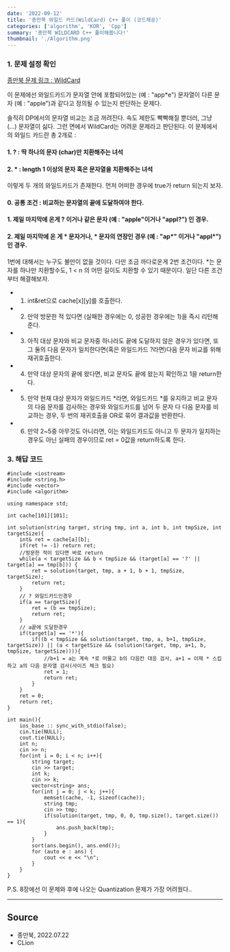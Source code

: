 ```yaml
---
date: '2022-09-12'
title: '종만북 와일드 카드(WildCard) C++ 풀이 (코드제공)'
categories: ['algorithm', 'KOR', 'Cpp']
summary: '종만북 WILDCARD C++ 풀이해봅니다!'
thumbnail: './Algorithm.png'
---
```


### 1. 문제 설정 확인

[종만북 문제 링크 : WildCard](<https://algospot.com/judge/problem/read/WILDCARD>)


이 문제에선 와일드카드가 문자열 안에 포함되어있는 (예 : "app*e") 문자열이 다른 문자 (예 : "apple")과 같다고 정의될 수 있는지 판단하는 문제다.


솔직히 DP에서의 문자열 비교는 조금 꺼려진다. 속도 제한도 빡빡해질 뿐더러, 그냥 (...) 문자열이 싫다. 그런 면에서 WildCard는 어려운 문제라고 판단된다. 이 문제에서의 와일드 카드란 총 2개로 :


#### 1. ? : 딱 하나의 문자 (char)만 치환해주는 녀석
#### 2. * : length 1 이상의 문자 혹은 문자열을 치환해주는 녀석


이렇게 두 개의 와일드카드가 존재한다. 먼저 어떠한 경우에 true가 return 되는지 보자.


#### 0. 공통 조건 : 비교하는 문자열의 끝에 도달하여야 한다.
#### 1. 제일 마지막에 온게 ? 이거나 같은 문자 (예 : "apple"이거나 "appl?") 인 경우.
#### 2. 제일 마지막에 온 게 * 문자거나, * 문자의 연장인 경우 (예 : "ap*" 이거나 "appl*")인 경우.


1번에 대해서는 누구도 불만이 없을 것이다. 다만 조금 까다로운게 2번 조건이다. *는 문자를 하나만 치환할수도, 1 < n 의 어떤 길이도 치환할 수 있기 때문이다. 일단 다른 조건부터 해결해보자.


- 1. int&ret으로 cache[x][y]를 호출한다.
- 2. 만약 방문한 적 있다면 (실패한 경우에는 0, 성공한 경우에는 1)을 즉시 리턴해준다.
- 3. 아직 대상 문자와 비교 문자중 하나라도 끝에 도달하지 않은 경우가 있다면, 또 그 둘의 다음 문자가 일치한다면(혹은 와일드카드 ?라면)다음 문자 비교를 위해 재귀호출한다.
- 4. 만약 대상 문자의 끝에 왔다면, 비교 문자도 끝에 왔는지 확인하고 1을 return한다.
- 5. 만약 현재 대상 문자가 와일드카드 *라면, 와일드카드 *를 유지하고 비교 문자의 다음 문자를 검사하는 경우와 와일드카드를 넘어 두 문자 다 다음 문자를 비교하는 경우, 두 번의 재귀호출을 OR로 묶어 결과값을 반환한다.
- 6. 만약 2~5중 아무것도 아니라면, 이는 와일드카드도 아니고 두 문자가 일치하는 경우도 아닌 실패의 경우이므로 ret = 0값을 return하도록 한다.

### 3. 해답 코드

```
#include <iostream>
#include <string.h>
#include <vector>
#include <algorithm>

using namespace std;

int cache[101][101];

int solution(string target, string tmp, int a, int b, int tmpSize, int targetSize){
    int& ret = cache[a][b];
    if(ret != -1) return ret;
    //방문한 적이 있다면 바로 return
    while(a < targetSize && b < tmpSize && (target[a] == '?' || target[a] == tmp[b])) {
        ret = solution(target, tmp, a + 1, b + 1, tmpSize, targetSize);
        return ret;
    }
    // ? 와일드카드인경우
    if(a == targetSize){
        ret = (b == tmpSize);
        return ret;
    }
    // a끝에 도달한경우
    if(target[a] == '*'){
        if((b < tmpSize && solution(target, tmp, a, b+1, tmpSize, targetSize)) || (a < targetSize && (solution(target, tmp, a+1, b, tmpSize, targetSize)))){
            //b+1 = a는 계속 *로 머물고 b의 다음칸 대응 검사, a+1 = 이제 * 스킵하고 a의 다음 문자열 검사(사이즈 체크 필요)
            ret = 1;
            return ret;
        }
    }
    ret = 0;
    return ret;
}

int main(){
    ios_base :: sync_with_stdio(false);
    cin.tie(NULL);
    cout.tie(NULL);
    int n;
    cin >> n;
    for(int i = 0; i < n; i++){
        string target;
        cin >> target;
        int k;
        cin >> k;
        vector<string> ans;
        for(int j = 0; j < k; j++){
            memset(cache, -1, sizeof(cache));
            string tmp;
            cin >> tmp;
            if(solution(target, tmp, 0, 0, tmp.size(), target.size()) == 1){
                ans.push_back(tmp);
            }
        }
        sort(ans.begin(), ans.end());
        for (auto e : ans) {
            cout << e << "\n";
        }
    }
}

```
P.S. 8장에선 이 문제와 후에 나오는 Quantization 문제가 가장 어려웠다..

--- 

## Source

- 종만북, 2022.07.22
- CLion